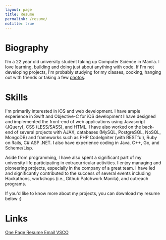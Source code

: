 ```yaml
---
layout: page
title: Resume
permalink: /resume/
notitle: true
---
```

# Biography
I’m a 22 year old university student taking up Computer Science in Manila. I love learning, building and doing just about anything with code. If I'm not developing projects, I'm probably studying for my  classes, cooking, hanging out with friends or taking a few [photos](http://diezcami.vsco.co).

# Skills
I'm primarily interested in iOS and web development. I have ample experience in Swift and Objective-C for iOS development I have designed and implemented the front-end of web applications using Javascript (JQuery), CSS (LESS/SASS), and HTML. I have also worked on the back-end of several projects with AJAX, databases (MySQL, PostgreSQL, NoSQL, MongoDB) and frameworks such as PHP CodeIgniter (with RESTful), Ruby on Rails, C# ASP .NET. I also have experience coding in Java, C++, Go, and Scheme/Lisp.

Aside from programming, I have also spent a significant part of my university life participating in extracurricular activities. I enjoy managing and pioneering projects, especially in the company of a great team. I have led and significantly contributed to the success of several events including Hackathons,  workshops (i.e., Github Patchwork Manila), and outreach programs.

If you'd like to know more about my projects, you can download my resume below :)

# Links
<div style="text-align: left">
    <a class="resume" href="{{ site.baseurl }}/resources/content/resume.pdf" target="_blank">
      <i class="fa fa-download"></i> One Page Resume
    </a>
    <a class="link" href="mailto:diezcami@gmail.com" target="_blank">
      <i class="fa fa-envelope"></i> Email
    </a>
    <a class="link" href='http://diezcami.vsco.co' target="_blank">
      <i class="fa fa-camera-retro"></i> VSCO
    </a>
    <!--
    <a class="link" href='http://twitter.com' target="_blank">
      <i class="fa fa-twitter"></i> Twitter
    </a> -->
</div>
